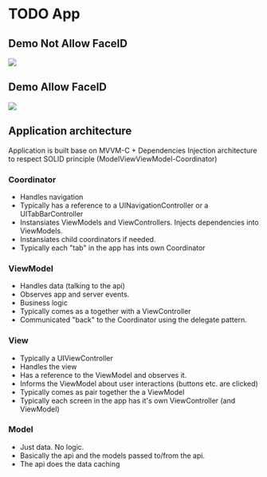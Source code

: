 # TODO App

## Demo Not Allow FaceID
![](Demo.gif)

## Demo Allow FaceID
![](Demo2.gif)

## Application architecture
Application is built base on MVVM-C + Dependencies Injection architecture to respect SOLID principle (ModelViewViewModel-Coordinator)

### Coordinator 
- Handles navigation
- Typically has a reference to a UINavigationController or a UITabBarController
- Instansiates ViewModels and ViewControllers. Injects dependencies into ViewModels.
- Instansiates child coordinators if needed.
- Typically each "tab" in the app has ints own Coordinator

### ViewModel 
- Handles data (talking to the api)
- Observes app and server events.
- Business logic
- Typically comes as a together with a ViewController
- Communicated "back" to the Coordinator using the delegate pattern.

### View
- Typically a UIViewController
- Handles the view
- Has a reference to the ViewModel and observes it.
- Informs the ViewModel about user interactions (buttons etc. are clicked)
- Typically comes as pair together the a ViewModel
- Typically each screen in the app has it's own ViewController (and ViewModel)

### Model
- Just data. No logic.
- Basically the api and the models passed to/from the api.
- The api does the data caching
